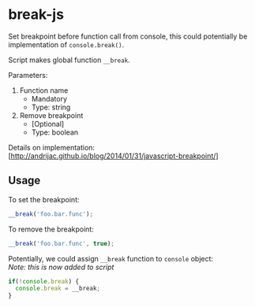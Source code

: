 break-js
========

Set breakpoint before function call from console, this could potentially be implementation of `console.break()`. 

Script makes global function `__break`.

Parameters:

1. Function name
    - Mandatory
    - Type: string
2. Remove breakpoint
    - [Optional]
    - Type: boolean

Details on implementation: 
[http://andrijac.github.io/blog/2014/01/31/javascript-breakpoint/]

Usage
-

To set the breakpoint:
```javascript
__break('foo.bar.func');
```
To remove the breakpoint:
```javascript
__break('foo.bar.func', true);
```

Potentially, we could assign `__break` function to `console` object: <br />
*Note: this is now added to script*
```javascript
if(!console.break) {
  console.break = __break;
}
```
